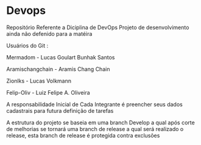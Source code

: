 # Devops
Repositório Referente a Diciplina de DevOps
Projeto de desenvolvimento ainda não defenido para a matéira

Usuários do Git :

Mermadom - Lucas Goulart Bunhak Santos

Aramischangchain - Aramis Chang Chain

Zionlks - Lucas Volkmann

Felip-Oliv - Luiz Felipe A. Oliveira

A responsabilidade Inicial de Cada Integrante é preencher seus dados cadastrais para futura definição de tarefas

A estrutura do projeto se baseia em uma branch Develop a qual após corte de melhorias se tornará
uma branch de release a qual será realizado o release, esta branch de release é protegida contra exclusões